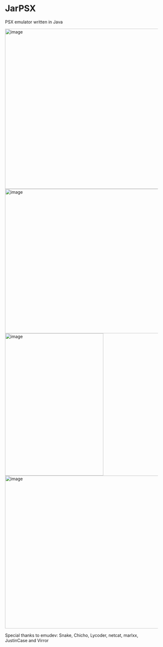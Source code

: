 # JarPSX
PSX emulator written in Java

<img width="991" height="528" alt="image" src="https://github.com/user-attachments/assets/ddf108c5-4e6c-4e74-9f3e-4ac4f133f6f3" />
<img width="975" height="476" alt="image" src="https://github.com/user-attachments/assets/3e17bcec-a63d-43ad-9eeb-6c8291f44d85" />
<img width="324" height="469" alt="image" src="https://github.com/user-attachments/assets/254a305f-39c9-44f2-be15-84d3e4babe9b" />
<img width="1005" height="504" alt="image" src="https://github.com/user-attachments/assets/bfc9a03c-bfeb-4d96-a992-faf6effbe2a1" />


Special thanks to emudev: Snake, Chicho, Lycoder, netcat, marlxx, JustinCase and Virror
